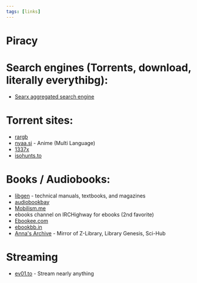 ```yaml
---
tags: [links]
---
```



# Piracy

# Search engines (Torrents, download, literally everythibg):
- [Searx aggregated search engine](https://searx.space/)

# Torrent sites:
- [rargb](https://rargb.to/)
- [nyaa.si](https://nyaa.si/)  - Anime (Multi Language)
- [1337x](https://1337.to)
- [isohunts.to](https://isohunts.to/)

# Books / Audiobooks:
- [libgen](https://libgen.is/) - technical manuals, textbooks, and magazines
- [audiobookbay](https://audiobookbay.se/)
- [Mobilism.me](https://mobilism.me)
- ebooks channel on IRCHighway for ebooks (2nd favorite)
- [Ebookee.com](https://ebookee.com)
- [ebookbb.in](https://ebookbb.in/)
- [Anna's Archive](https://annas-archive.org/search?lang=pl&content=book_fiction&ext=&sort=&q=*) - Mirror of Z-Library, Library Genesis, Sci-Hub

# Streaming
- [ev01.to](https://ev01.to/) - Stream nearly anything